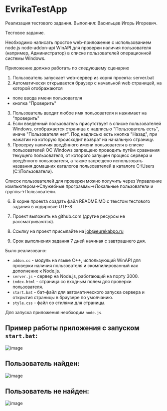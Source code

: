# EvrikaTestApp

Реализация тестового задания. Выполнил: Васильцев Игорь Игоревич.

Тестовое задание.
 

Необходимо написать простое web-приложение с использованием node.js node-addon-api WinAPI для проверки наличия пользователя (например, Администратор) в списке пользователей операционной системы Windows.

Приложение должно работать по следующему сценарию

1. Пользователь запускает web-сервер из корня проекта:
server.bat
2. Автоматически открывается браузер с начальной web страницей, на которой отображаются
- поле ввода имени пользователя
- кнопка "Проверить"
3. Пользователь вводит любое имя пользователя и нажимает на "проверить"
4. Если введённый пользователь присутствует в списке пользователей Windows, отображается страница с надписью "Пользователь есть", иначе "Пользователя нет". Под надписью есть кнопка "Назад", при нажатии на которую происходит возврат на начальную страницу.
5. Проверку наличия введённого имени пользователя в списке пользователей ОС Windows запрещено проводить путём сравнения текущего пользователя, от которого запущен процесс сервера и введённого пользователя, а также запрещено использовать названия домашних каталогов пользователей в каталоге C:\Users (С:\Пользователи).

Список пользователей для проверки можно получить через Управление компьютером->Служебные программы->Локальные пользователи и группы->Пользователи.

6. В корне проекта создать файл README.MD с текстом тестового задания в кодировке UTF-8

7. Проект выложить на github.com (другие ресурсы не рассматриваются).

8. Ссылку на проект присылайте на job@eurekabpo.ru

9. Срок выполнения задания 7 дней начиная с завтрашнего дня.


Было реализовано:
- `addon.cc` - модуль на языке C++, использующий WinAPI для проверки наличия пользователя и скомпилированный как дополнение к Node.js.
- `server.js` - сервер на Node.js, работающий на порту 3000.
- `index.html` - страница со входным полем для проверки пользователя.
- `start.bat` - бат-файл для автоматического запуска сервера и открытия страницы в браузере по умолчанию.
- `style.css` - файл со стилями для страницы.

Для запуска приложения необходим `node.js`.

## Пример работы приложения c запуском `start.bat`:
![image](https://github.com/shashy1337/EvrikaTestApp/assets/33401745/7ed2d909-deb1-4a0b-b41d-77ae4c12ce91)

## Пользователь найден:
![image](https://github.com/shashy1337/EvrikaTestApp/assets/33401745/6a1d3ae0-ab3c-46a7-a564-1df4e39e1d93)

## Пользователь не найден:
![image](https://github.com/shashy1337/EvrikaTestApp/assets/33401745/e9c9bad0-2efc-4ab6-9c6f-b93f8b32ce04)
